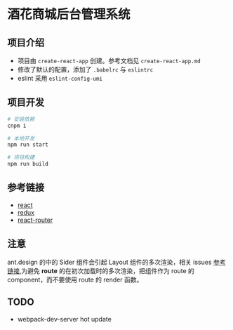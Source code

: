 # 酒花商城后台管理系统

## 项目介绍
- 项目由 `create-react-app` 创建。参考文档见 `create-react-app.md`
- 修改了默认的配置，添加了 `.babelrc` 与 `eslintrc`
- eslint 采用 `eslint-config-umi`

## 项目开发

```bash
# 安装依赖
cnpm i

# 本地开发
npm run start

# 项目构建
npm run build
```

## 参考链接

- [react](https://facebook.github.io/react/docs/react-api.html)
- [redux](cn.redux.js.org/index.html)
- [react-router](https://reacttraining.com/react-router/web/example/basic)

## 注意

ant.design 的中的 Sider 组件会引起 Layout 组件的多次渲染，相关 issues [参考链接](https://github.com/ant-design/ant-design/issues/8347),为避免
**route** 的在初次加载时的多次渲染，把组件作为 route 的 component，而不要使用 route 的 render 函数。


## TODO
- webpack-dev-server hot update
